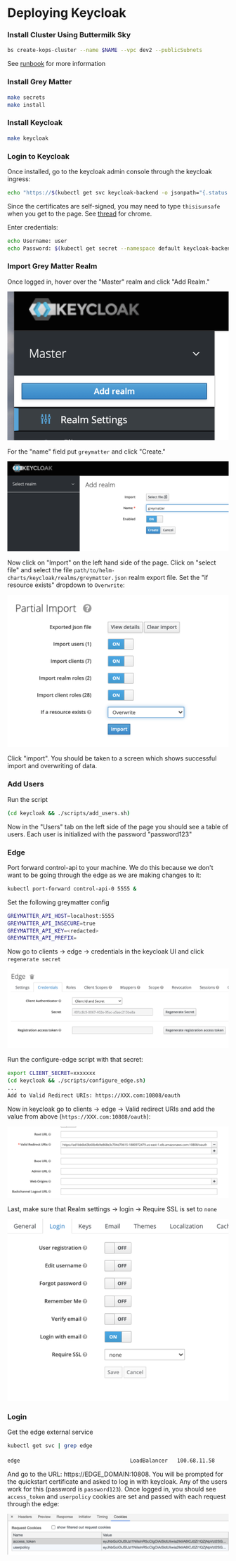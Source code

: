 # Deploying Keycloak

### Install Cluster Using Buttermilk Sky

```bash
bs create-kops-cluster --name $NAME --vpc dev2 --publicSubnets
```

See [runbook](https://github.com/greymatter-io/buttermilk-sky/blob/master/docs/content/runbooks/kops_cluster.md) for more information


### Install Grey Matter

```bash
make secrets
make install
```
### Install Keycloak

```bash
make keycloak
```

### Login to Keycloak

Once installed, go to the keycloak admin console through the keycloak ingress:

```bash
echo "https://$(kubectl get svc keycloak-backend -o jsonpath="{.status.loadBalancer.ingress[*].hostname}")/auth/admin/"
```

Since the certificates are self-signed, you may need to type `thisisunsafe` when you get to the page. See [thread](https://miguelpiedrafita.com/chrome-thisisunsafe) for chrome.

Enter credentials:

```bash
echo Username: user
echo Password: $(kubectl get secret --namespace default keycloak-backend -o jsonpath="{.data.admin-password}" | base64 --decode)
```

### Import Grey Matter Realm

Once logged in, hover over the "Master" realm and click "Add Realm."

![img](images/add_realm.png)

For the "name" field put `greymatter` and click "Create."

![img](images/create_realm.png)

Now click on "Import" on the left hand side of the page. Click on "select file" and select the file `path/to/helm-charts/keycloak/realms/greymatter.json` realm export file. Set the "if resource exists" dropdown to `Overwrite`:

![img](images/import.png)

Click "import". You should be taken to a screen which shows successful import and overwriting of data.

### Add Users

Run the script

```bash
(cd keycloak && ./scripts/add_users.sh)
```
Now in the "Users" tab on the left side of the page you should see a table of users. Each user is initialized with the password "password123"

### Edge

Port forward control-api to your machine. We do this because we don't want to be going through the edge as we are making changes to it:

```bash
kubectl port-forward control-api-0 5555 &
```
Set the following greymatter config
```bash
GREYMATTER_API_HOST=localhost:5555
GREYMATTER_API_INSECURE=true
GREYMATTER_API_KEY=<redacted>
GREYMATTER_API_PREFIX=
```

Now go to clients -> edge -> credentials in the keycloak UI and click `regenerate secret`

![img](images/regenerate_secret.png)

Run the configure-edge script with that secret:

```bash
export CLIENT_SECRET=xxxxxxx
(cd keycloak && ./scripts/configure_edge.sh)
...
Add to Valid Redirect URIs: https://XXX.com:10808/oauth
```

Now in keycloak go to clients -> edge -> Valid redirect URIs and add the value from above (`https://XXX.com:10808/oauth`):

![img](images/add_uris.png)

Last, make sure that Realm settings -> login -> Require SSL is set to `none`

![img](images/require_ssl.png)


### Login 

Get the edge external service 

```bash
kubectl get svc | grep edge

edge                                   LoadBalancer   100.68.11.58     ad1bb6b63b60b4b9e868e3c704d70615-1880972479.us-east-1.elb.amazonaws.com   10808:30143/TCP,8081:31322/TCP   23h
```
And go to the URL: https://EDGE_DOMAIN:10808. You will be prompted for the quickstart certificate and asked to log in with keycloak. Any of the users work for this (password is `password123`). Once logged in, you should see `access_token` and `userpolicy` cookies are set and passed with each request through the edge:

![img](./images/cookie.png)

